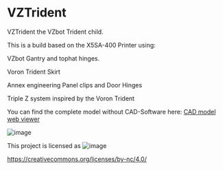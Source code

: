 # VZTrident
VZTrident the VZbot Trident child.

This is a build based on the X5SA-400 Printer using:

VZbot Gantry and tophat hinges.

Voron Trident Skirt

Annex engineering Panel clips and Door Hinges

Triple Z system inspired by the Voron Trident

You can find the complete model without CAD-Software here: [CAD model web viewer](https://a360.co/3ITT817) 

![image](https://github.com/pbsuper/VZTrident/blob/a73ad2f0d8f5635ada17f62b3b6fca5949aac086/VZTrident_Open.jpg)


This project is licensed as
![image](https://user-images.githubusercontent.com/37383368/139769027-7267da5b-7f58-499d-96bc-e41d164a3aac.png)

https://creativecommons.org/licenses/by-nc/4.0/
